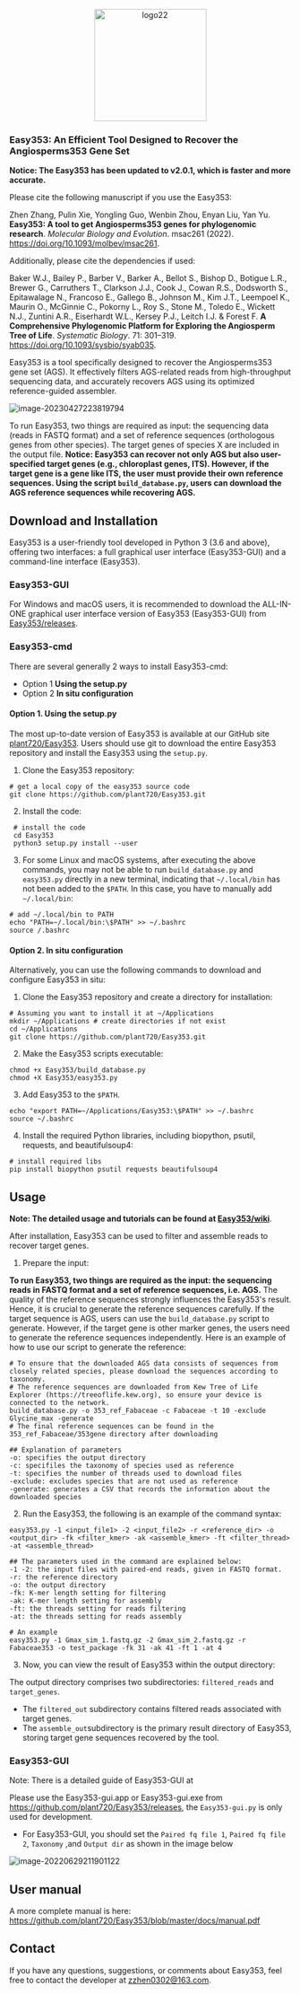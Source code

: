 <p align="center">
   <img src="https://cdn.jsdelivr.net/gh/plant720/TyporaPic/img/202304272252769.svg" alt="logo22" width="200" />
</p>

### Easy353: An Efficient Tool Designed to Recover the Angiosperms353 Gene Set

**Notice: The Easy353 has been updated to v2.0.1, which is faster and more accurate.**

Please cite the following manuscript if you use the Easy353:

Zhen Zhang, Pulin Xie, Yongling Guo, Wenbin Zhou, Enyan Liu, Yan Yu. **Easy353: A tool to get Angiosperms353 genes for phylogenomic research**. *Molecular Biology and Evolution*. msac261 (2022). https://doi.org/10.1093/molbev/msac261.

Additionally, please cite the dependencies if used:

Baker W.J., Bailey P., Barber V., Barker A., Bellot S., Bishop D., Botigue L.R., Brewer G., Carruthers T., Clarkson J.J., Cook J., Cowan R.S., Dodsworth S., Epitawalage N., Francoso E., Gallego B., Johnson M., Kim J.T., Leempoel K., Maurin O., McGinnie C., Pokorny L., Roy S., Stone M., Toledo E., Wickett N.J., Zuntini A.R., Eiserhardt W.L., Kersey P.J., Leitch I.J. & Forest F. **A Comprehensive Phylogenomic Platform for Exploring the Angiosperm Tree of Life**. *Systematic Biology*. 71: 301–319. https://doi.org/10.1093/sysbio/syab035.

Easy353 is a tool specifically designed to recover the Angiosperms353 gene set (AGS). It effectively filters AGS-related reads from high-throughput sequencing data, and accurately recovers AGS using its optimized reference-guided assembler. 

![image-20230427223819794](https://cdn.jsdelivr.net/gh/plant720/TyporaPic/img/202304272238784.png)

To run Easy353, two things are required as input: the sequencing data (reads in FASTQ format) and a set of reference sequences (orthologous genes from other species). The target genes of species X are included in the output file. **Notice: Easy353 can recover not only AGS but also user-specified target genes (e.g., chloroplast genes, ITS). However, if the target gene is a gene like ITS, the user must provide their own reference sequences. Using the script `build_database.py`, users can download the AGS reference sequences while recovering AGS.**

## Download and Installation

Easy353 is a user-friendly tool developed in Python 3 (3.6 and above), offering two interfaces: a full graphical user interface (Easy353-GUI) and a command-line interface (Easy353).

### Easy353-GUI

For Windows and macOS users, it is recommended to download the ALL-IN-ONE graphical user interface version of Easy353 (Easy353-GUI) from [Easy353/releases](https://github.com/plant720/Easy353/releases).

### Easy353-cmd

There are several generally 2 ways to install Easy353-cmd:

* Option 1 **Using the setup.py**
* Option 2 **In situ configuration**

#### Option 1. Using the setup.py

The most up-to-date version of Easy353 is available at our GitHub site [plant720/Easy353](https://github.com/plant720/Easy353). Users should use git to download the entire Easy353 repository and install the Easy353 using the `setup.py`. 

1. Clone the Easy353 repository:

```shell
# get a local copy of the easy353 source code
git clone https://github.com/plant720/Easy353.git
```

2. Install the code:

```shell
 # install the code 
 cd Easy353
 python3 setup.py install --user
```

3. For some Linux and macOS systems, after executing the above commands, you may not be able to run `build_database.py` and `easy353.py` directly in a new terminal, indicating that `~/.local/bin` has not been added to the `$PATH`. In this case, you have to manually add `~/.local/bin`:

```shell
# add ~/.local/bin to PATH
echo "PATH=~/.local/bin:\$PATH" >> ~/.bashrc
source /.bashrc
```

#### Option 2. In situ configuration

Alternatively, you can use the following commands to download and configure Easy353 in situ:

1. Clone the Easy353 repository and create a directory for installation:

```shell
# Assuming you want to install it at ~/Applications
mkdir ~/Applications # create directories if not exist
cd ~/Applications
git clone https://github.com/plant720/Easy353.git
```

2. Make the Easy353 scripts executable:

```shell
chmod +x Easy353/build_database.py
chmod +X Easy353/easy353.py
```

3. Add Easy353 to the `$PATH`.

```shell
echo "export PATH=~/Applications/Easy353:\$PATH" >> ~/.bashrc
source ~/.bashrc
```

4. Install the required Python libraries, including biopython, psutil, requests, and beautifulsoup4:

```shell
# install required libs
pip install biopython psutil requests beautifulsoup4
```

## Usage

**Note: The detailed usage and tutorials can be found at [Easy353/wiki](https://github.com/plant720/Easy353/wiki)**.

After installation, Easy353 can be used to filter and assemble reads to recover target genes.

1. Prepare the input:

**To run Easy353, two things are required as the input: the sequencing reads in FASTQ format and a set of reference sequences, i.e. AGS.** The quality of the reference sequences strongly influences the Easy353's result. Hence, it is crucial to generate the reference sequences carefully. If the target sequence is AGS, users can use the `build_database.py` script to generate. However, if the target gene is other marker genes, the users need to generate the reference sequences independently. Here is an example of how to use our script to generate the reference:

```shell
# To ensure that the downloaded AGS data consists of sequences from closely related species, please download the sequences according to taxonomy.
# The reference sequences are downloaded from Kew Tree of Life Explorer (https://treeoflife.kew.org), so ensure your device is connected to the network.
build_database.py -o 353_ref_Fabaceae -c Fabaceae -t 10 -exclude Glycine_max -generate 
# The final reference sequences can be found in the 353_ref_Fabaceae/353gene directory after downloading

## Explanation of parameters
-o: specifies the output directory
-c: specifiles the taxonomy of species used as reference
-t: specifies the number of threads used to download files
-exclude: excludes species that are not used as reference
-generate: generates a CSV that records the information about the downloaded species
```

2. Run the Easy353, the following is an example of the command syntax:

```shell
easy353.py -1 <input_file1> -2 <input_file2> -r <reference_dir> -o <output_dir> -fk <filter_kmer> -ak <assemble_kmer> -ft <filter_thread> -at <assemble_thread>

## The parameters used in the command are explained below:
-1 -2: the input files with paired-end reads, given in FASTQ format. 
-r: the reference directory
-o: the output directory
-fk: K-mer length setting for filtering
-ak: K-mer length setting for assembly
-ft: the threads setting for reads filtering
-at: the threads setting for reads assembly

# An example
easy353.py -1 Gmax_sim_1.fastq.gz -2 Gmax_sim_2.fastq.gz -r Fabaceae353 -o test_package -fk 31 -ak 41 -ft 1 -at 4
```

3. Now, you can view the result of Easy353 within the output directory:

The output directory comprises two subdirectories: `filtered_reads` and `target_genes`.

- The `filtered_out` subdirectory contains filtered reads associated with target genes.
- The `assemble_out`subdirectory is the primary result directory of Easy353, storing target gene sequences recovered by the tool.

### Easy353-GUI

Note: There is a detailed guide of Easy353-GUI at 

Please use the Easy353-gui.app or Easy353-gui.exe from https://github.com/plant720/Easy353/releases, the `Easy353-gui.py` is only used for development.

* For Easy353-GUI, you should set the `Paired fq file 1`, `Paired fq file 2`, `Taxonomy` ,and `Output dir` as shown in the image below

![image-20220629211901122](https://cdn.jsdelivr.net/gh/plant720/TyporaPic/img/20220629211901.png)

## User manual

A more complete manual is here: https://github.com/plant720/Easy353/blob/master/docs/manual.pdf

## Contact

If you have any questions, suggestions, or comments about Easy353, feel free to contact the developer at [zzhen0302@163.com](mailto:zzhen0302@163.com).
